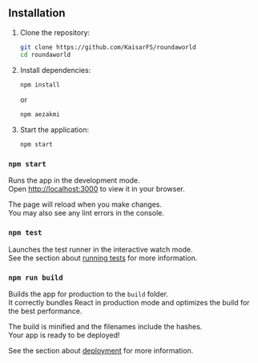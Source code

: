## Installation

1. Clone the repository:

   ```bash
   git clone https://github.com/KaisarFS/roundaworld
   cd roundaworld
   ```

2. Install dependencies:

   ```bash
   npm install 
   ```
   or
   ```bash
   npm aezakmi 
   ```

3. Start the application:
   ```bash
   npm start
   ```
### `npm start`

Runs the app in the development mode.\
Open [http://localhost:3000](http://localhost:3000) to view it in your browser.

The page will reload when you make changes.\
You may also see any lint errors in the console.

### `npm test`

Launches the test runner in the interactive watch mode.\
See the section about [running tests](https://facebook.github.io/create-react-app/docs/running-tests) for more information.

### `npm run build`

Builds the app for production to the `build` folder.\
It correctly bundles React in production mode and optimizes the build for the best performance.

The build is minified and the filenames include the hashes.\
Your app is ready to be deployed!

See the section about [deployment](https://facebook.github.io/create-react-app/docs/deployment) for more information.
